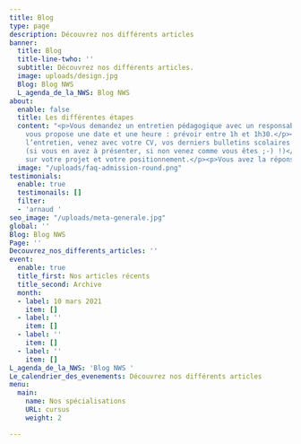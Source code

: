 ```yaml
---
title: Blog
type: page
description: Découvrez nos différents articles
banner:
  title: Blog
  title-line-twho: ''
  subtitle: Découvrez nos différents articles.
  image: uploads/design.jpg
  Blog: Blog NWS
  L_agenda_de_la_NWS: Blog NWS
about:
  enable: false
  title: Les différentes étapes
  content: "<p>Vous demandez un entretien pédagogique avec un responsable de l’école.</p><p>On
    vous propose une date et une heure : prévoir entre 1h et 1h30.</p><p>Le jour de
    l’entretien, venez avec votre CV, vos derniers bulletins scolaires et vos projets
    (si vous en avez à présenter, si non venez comme vous êtes ;-) !)</p><p>Nous échangeons
    sur votre projet et votre positionnement.</p><p>Vous avez la réponse sous 48h.</p>"
  image: "/uploads/faq-admission-round.png"
testimonials:
  enable: true
  testimonails: []
  filter:
  - 'arnaud '
seo_image: "/uploads/meta-generale.jpg"
global: ''
Blog: Blog NWS
Page: ''
Decouvrez_nos_differents_articles: ''
event:
  enable: true
  title_first: Nos articles récents
  title_second: Archive
  month:
  - label: 10 mars 2021
    item: []
  - label: ''
    item: []
  - label: ''
    item: []
  - label: ''
    item: []
L_agenda_de_la_NWS: 'Blog NWS '
Le_calendrier_des_evenements: Découvrez nos différents articles
menu:
  main:
    name: Nos spécialisations
    URL: cursus
    weight: 2

---
```

